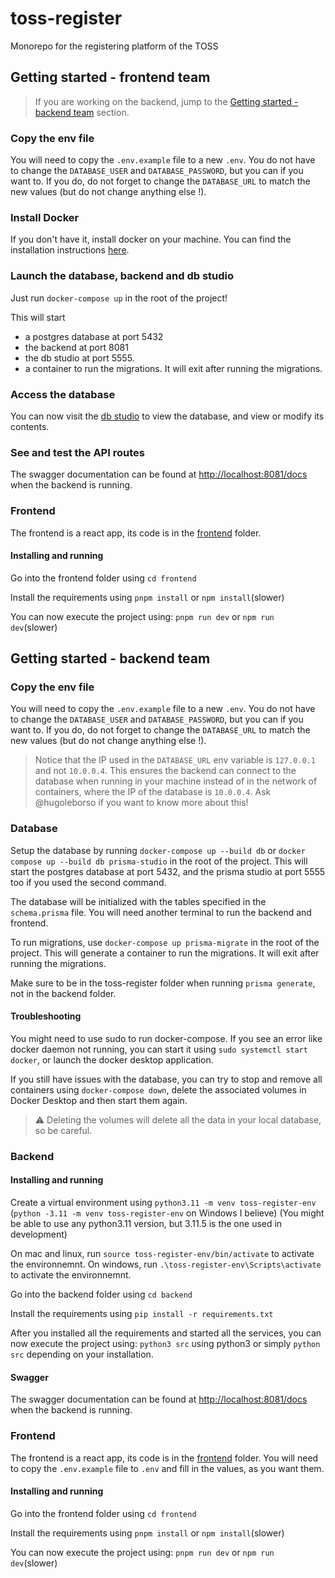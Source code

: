 # toss-register
Monorepo for the registering platform of the TOSS
 
## Getting started - frontend team
> If you are working on the backend, jump to the [Getting started - backend team](#getting-started---backend-team) section.
 
### Copy the env file
You will need to copy the `.env.example` file to a new `.env`. You do not have to change the `DATABASE_USER` and `DATABASE_PASSWORD`, but you can if you want to. If you do, do not forget to change the `DATABASE_URL` to match the new values (but do not change anything else !).
 
### Install Docker
If you don't have it, install docker on your machine. You can find the installation instructions [here](https://docs.docker.com/get-docker/).
 
### Launch the database, backend and db studio
Just run `docker-compose up` in the root of the project!
 
This will start
- a postgres database at port 5432
- the backend at port 8081
- the db studio at port 5555.
- a container to run the migrations. It will exit after running the migrations.
 
### Access the database
You can now visit the [db studio](http://localhost:5555) to view the database, and view or modify its contents.
 
### See and test the API routes
The swagger documentation can be found at [http://localhost:8081/docs](http://localhost:8081/docs) when the backend is running.
 
### Frontend
The frontend is a react app, its code is in the [frontend](frontend) folder.
 
#### Installing and running
 
Go into the frontend folder using `cd frontend`
 
Install the requirements using `pnpm install` or `npm install`(slower)
 
You can now execute the project using: `pnpm run dev` or `npm run dev`(slower)
 
## Getting started - backend team
### Copy the env file
You will need to copy the `.env.example` file to a new `.env`. You do not have to change the `DATABASE_USER` and `DATABASE_PASSWORD`, but you can if you want to. If you do, do not forget to change the `DATABASE_URL` to match the new values (but do not change anything else !).
 
> Notice that the IP used in the `DATABASE_URL` env variable is `127.0.0.1` and not `10.0.0.4`. This ensures the backend can connect to the database when running in your machine instead of in the network of containers, where the IP of the database is `10.0.0.4`. Ask @hugoleborso if you want to know more about this!
 
### Database
 
Setup the database by running `docker-compose up --build db` or `docker compose up --build db prisma-studio` in the root of the project.
This will start the postgres database at port 5432, and the prisma studio at port 5555 too if you used the second command.
 
The database will be initialized with the tables specified in the `schema.prisma` file. You will need another terminal to run the backend and frontend.
 
To run migrations, use `docker-compose up prisma-migrate` in the root of the project. This will generate a container to run the migrations. It will exit after running the migrations.
 
Make sure to be in the toss-register folder when running `prisma generate`, not in the backend folder.
 
#### Troubleshooting
You might need to use sudo to run docker-compose.
If you see an error like docker daemon not running, you can start it using `sudo systemctl start docker`, or launch the docker desktop application.
 
If you still have issues with the database, you can try to stop and remove all containers using `docker-compose down`, delete the associated volumes in Docker Desktop and then start them again.
> ⚠️ Deleting the volumes will delete all the data in your local database, so be careful.
 
### Backend
 
#### Installing and running
 
Create a virtual environment using `python3.11 -m venv toss-register-env` (`python -3.11 -m venv toss-register-env` on Windows I believe)
(You might be able to use any python3.11 version, but 3.11.5 is the one used in development)
 
On mac and linux, run `source toss-register-env/bin/activate` to activate the environnemnt.
On windows, run `.\toss-register-env\Scripts\activate` to activate the environnemnt.
 
Go into the backend folder using `cd backend`
 
Install the requirements using `pip install -r requirements.txt`
 
After you installed all the requirements and started all the services, you can now execute the project using: `python3 src` using python3 or simply `python src` depending on your installation.
 
#### Swagger
The swagger documentation can be found at [http://localhost:8081/docs](http://localhost:8081/docs) when the backend is running.
 
### Frontend
The frontend is a react app, its code is in the [frontend](frontend) folder.
You will need to copy the `.env.example` file to `.env` and fill in the values, as you want them.
 
#### Installing and running
 
Go into the frontend folder using `cd frontend`
 
Install the requirements using `pnpm install` or `npm install`(slower)
 
You can now execute the project using: `pnpm run dev` or `npm run dev`(slower)